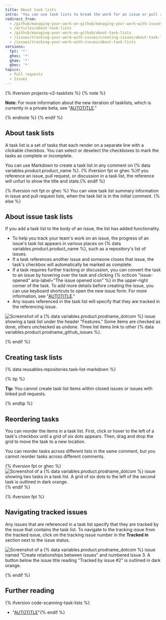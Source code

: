 ```yaml
---
title: About task lists
intro: 'You can use task lists to break the work for an issue or pull request into smaller tasks, then track the full set of work to completion.'
redirect_from:
  - /github/managing-your-work-on-github/managing-your-work-with-issues-and-pull-requests/about-task-lists
  - /articles/about-task-lists
  - /github/managing-your-work-on-github/about-task-lists
  - /issues/tracking-your-work-with-issues/creating-issues/about-task-lists
  - /issues/tracking-your-work-with-issues/about-task-lists
versions:
  fpt: '*'
  ghes: '*'
  ghae: '*'
  ghec: '*'
topics:
  - Pull requests
  - Issues
---
```


{% ifversion projects-v2-tasklists %}
{% note %}

**Note:** For more information about the new iteration of tasklists, which is currently in a private beta, see "[AUTOTITLE](/issues/tracking-your-work-with-issues/about-tasklists)."

{% endnote %}
{% endif %}

## About task lists

A task list is a set of tasks that each render on a separate line with a clickable checkbox. You can select or deselect the checkboxes to mark the tasks as complete or incomplete.

You can use Markdown to create a task list in any comment on {% data variables.product.product_name %}. {% ifversion fpt or ghec %}If you reference an issue, pull request, or discussion in a task list, the reference will unfurl to show the title and state.{% endif %}

{% ifversion not fpt or ghec %}
You can view task list summary information in issue and pull request lists, when the task list is in the initial comment.
{% else %}

## About issue task lists

If you add a task list to the body of an issue, the list has added functionality.

- To help you track your team's work on an issue, the progress of an issue's task list appears in various places on {% data variables.product.product_name %}, such as a repository's list of issues.
- If a task references another issue and someone closes that issue, the task's checkbox will automatically be marked as complete.
- If a task requires further tracking or discussion, you can convert the task to an issue by hovering over the task and clicking {% octicon "issue-opened" aria-label="The issue opened icon" %} in the upper-right corner of the task. To add more details before creating the issue, you can use keyboard shortcuts to open the new issue form. For more information, see "[AUTOTITLE](/get-started/using-github/keyboard-shortcuts#issues-and-pull-requests)."
- Any issues referenced in the task list will specify that they are tracked in the referencing issue.

![Screenshot of a {% data variables.product.prodname_dotcom %} issue showing a task list under the header "Features." Some items are checked as done, others unchecked as undone. Three list items link to other {% data variables.product.prodname_github_issues %}.](/assets/images/help/writing/task-list-rendered.png)

{% endif %}

## Creating task lists

{% data reusables.repositories.task-list-markdown %}

{% tip %}

**Tip:** You cannot create task list items within closed issues or issues with linked pull requests.

{% endtip %}

## Reordering tasks

You can reorder the items in a task list. First, click or hover to the left of a task's checkbox until a grid of six dots appears. Then, drag and drop the grid to move the task to a new location.

You can reorder tasks across different lists in the same comment, but you cannot reorder tasks across different comments.

{% ifversion fpt or ghec %} ![Screenshot of a {% data variables.product.prodname_dotcom %} issue showing two tasks in a task list. A grid of six dots to the left of the second task is outlined in dark orange.](/assets/images/help/writing/task-list-reorder.png){% endif %}

{% ifversion fpt %}

## Navigating tracked issues

Any issues that are referenced in a task list specify that they are tracked by the issue that contains the task list. To navigate to the tracking issue from the tracked issue, click on the tracking issue number in the **Tracked in** section next to the issue status.

![Screenshot of a {% data variables.product.prodname_dotcom %} issue named "Create relationships between issues" and numbered issue 3. A button below the issue title reading "Tracked by issue #2" is outlined in dark orange.](/assets/images/help/writing/task-list-tracked.png)

{% endif %}

## Further reading

{% ifversion code-scanning-task-lists %}
- "[AUTOTITLE](/code-security/code-scanning/automatically-scanning-your-code-for-vulnerabilities-and-errors/tracking-code-scanning-alerts-in-issues-using-task-lists)"{% endif %}
